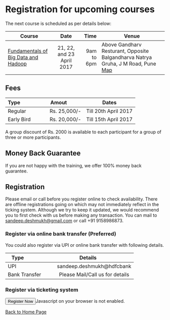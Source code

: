 # Registration for upcoming courses

The next course is scheduled as per details below:

| Course                 | Date                    | Time  |  Venue   |
| ---------------------- |:----------------------:| -----:| ----------------------------- |
| [Fundamentals of Big Data and Hadoop](fundamentals-of-hadoop.md) | 21, 22, and 23 April 2017  | 9am to 6pm | Above Gandharv Resturant, Opposite Balgandharva Natrya Gruha, J M Road, Pune  [Map](https://www.justdial.com/Pune/Knowledge-Port-AG-Above-Gandharv-Resturant-Shivaji-Nagar/020PXX20-XX20-141028100104-I5S4_BZDET) |


## Fees

| Type                   | Amout           | Dates                |
| ---------------------- |:---------------:|:--------------------:|
| Regular                |  Rs. 25,000/-   | Till 20th April 2017 |
| Early Bird             |  Rs. 20,000/-   | Till 15th April 2017 |

A group discount of Rs. 2000 is available to each participant for a group of three or more participants.

## Money Back Guarantee
If you are not happy with the training, we offer 100% money back guarantee.


## Registration
Please email or call before you register online to check availability. There are offline registrations going on 
which may not immediately reflect in the ticking system. Although we try to keep it updated, we would recommend you to first 
check with us before making any transaction. You can mail to sandeep.deshmukh@gmail.com or call +91 9158986873.

### Register via online bank transfer (Preferred)
You could also register via UPI or online bank transfer with following details.

| Type                   | Details                              |
| ---------------------- |:------------------------------------:|
| UPI                    |  sandeep.deshmukh@hdfcbank           |
| Bank Transfer          |  Please Mail/Call us for details     |


### Register via ticketing system

<button onclick="popup('big-data-and-hadoop-fundamentals-431002');" class="tsbutton">Register Now</button><noscript id="tsNoJsMsg">Javascript on your browser is not enabled.</noscript><script src="//www.townscript.com/popup-widget/townscript-widget.nocache.js" type="text/javascript"></script>


[Back to Home Page](index.md)
 
 <script>
  (function(i,s,o,g,r,a,m){i['GoogleAnalyticsObject']=r;i[r]=i[r]||function(){
  (i[r].q=i[r].q||[]).push(arguments)},i[r].l=1*new Date();a=s.createElement(o),
  m=s.getElementsByTagName(o)[0];a.async=1;a.src=g;m.parentNode.insertBefore(a,m)
  })(window,document,'script','https://www.google-analytics.com/analytics.js','ga');

  ga('create', 'UA-89158674-1', 'auto');
  ga('send', 'pageview');

</script>
